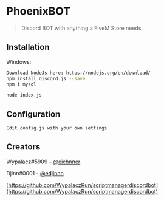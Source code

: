# PhoenixBOT
> Discord BOT with anything a FiveM Store needs.

## Installation

Windows:

```sh
Download NodeJs here: https://nodejs.org/en/download/
npm install discord.js --save
npm i mysql

node index.js
```
## Configuration

```sh
Edit config.js with your own settings

```

## Creators

Wypalacz#5909 – [@eichnner](https://twitter.com/eichnner)

Djinn#0001 - [@edjinnn](https://twitter.com/djiin)

[https://github.com/WypalaczRun/scriptmanagerdiscordbot](https://github.com/WypalaczRun/scriptmanagerdiscordbot)

